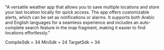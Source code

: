 "A versatile weather app that allows you to save multiple locations and store your last location locally for quick access. The app offers customizable alerts, which can be set as notifications or alarms. It supports both Arabic and English languages for a seamless experience and includes an auto-complete search feature in the map fragment, making it easier to find locations effortlessly."

CompileSdk = 34 MinSdk = 24 TargetSdk = 34
